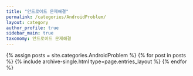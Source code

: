 ```yaml
---
title: "안드로이드 문제해결"
permalink: /categories/AndroidProblem/
layout: category
author_profile: true
sidebar_main: true
taxonomy: 안드로이드 문제해결
---
```


{% assign posts = site.categories.AndroidProblem %}
{% for post in posts %} {% include archive-single.html type=page.entries_layout %} {% endfor %}